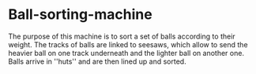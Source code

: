 # Ball-sorting-machine

The purpose of this machine is to sort a set of balls according to their weight. The tracks of balls are linked to seesaws, which allow to send the heavier ball on one track underneath and the lighter ball on another one. Balls arrive in ''huts'' and are then lined up and sorted.
